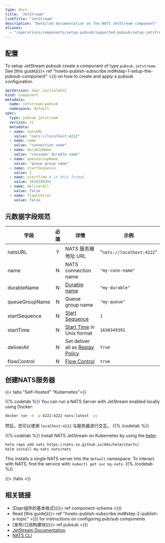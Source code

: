 ```yaml
---
type: docs
title: "JetStream"
linkTitle: "JetStream"
description: "Detailed documentation on the NATS JetStream component"
aliases:
  - "/operations/components/setup-pubsub/supported-pubsub/setup-jetstream/"
---
```


## 配置
To setup JetStream pubsub create a component of type `pubsub.jetstream`. See \[this guide\]({{< ref "howto-publish-subscribe.md#step-1-setup-the-pubsub-component" >}}) on how to create and apply a pubsub configuration.

```yaml
apiVersion: dapr.io/v1alpha1
kind: Component
metadata:
  name: jetstream-pubsub
  namespace: default
spec:
  type: pubsub.jetstream
  version: v1
  metadata:
  - name: natsURL
    value: "nats://localhost:4222"
  - name: name
    value: "connection name"
  - name: durableName
    value: "consumer durable name"
  - name: queueGroupName
    value: "queue group name"
  - name: startSequence
    value: 1
  - name: startTime # in Unix format
    value: 1630349391
  - name: deliverAll
    value: false
  - name: flowControl
    value: false
```

## 元数据字段规范

| 字段             | 必填 | 详情                                   | 示例                        |
| -------------- |:--:| ------------------------------------ | ------------------------- |
| natsURL        | Y  | NATS 服务器地址 URL                       | "`nats://localhost:4222`" |
| name           | N  | NATS connection name                 | `"my-conn-name"`          |
| durableName    | N  | [Durable name][]                     | `"my-durable"`            |
| queueGroupName | N  | Queue group name                     | `"my-queue"`              |
| startSequence  | N  | [Start Sequence][]                   | `1`                       |
| startTime      | N  | [Start Time][] in Unix format        | `1630349391`              |
| deliverAll     | N  | Set deliver all as [Replay Policy][] | `true`                    |
| flowControl    | N  | [Flow Control][]                     | `true`                    |

## 创建NATS服务器

{{< tabs "Self-Hosted" "Kubernetes">}}

{{% codetab %}}
You can run a NATS Server with JetStream enabled locally using Docker:

```bash
docker run -d -p 4222:4222 nats:latest -js
```

然后，您可以使用 `localhost:4222` 与服务器进行交互。
{{% /codetab %}}

{{% codetab %}}
Install NATS JetStream on Kubernetes by using the [helm](https://github.com/nats-io/k8s/tree/main/helm/charts/nats#jetstream):

```bash
helm repo add nats https://nats-io.github.io/k8s/helm/charts/
helm install my-nats nats/nats
```

This installs a single NATS server into the `default` namespace. To interact with NATS, find the service with: `kubectl get svc my-nats`.
{{% /codetab %}}

{{< /tabs >}}

## 相关链接
- [Dapr组件的基本格式]({{< ref component-schema >}})
- Read [this guide]({{< ref "howto-publish-subscribe.md#step-2-publish-a-topic" >}}) for instructions on configuring pub/sub components
- [发布/订阅构建块]({{< ref pubsub >}})
- [JetStream Documentation](https://docs.nats.io/nats-concepts/jetstream)
- [NATS CLI](https://github.com/nats-io/natscli)


[Durable name]: https://docs.nats.io/jetstream/concepts/consumers#durable-name
[Start Sequence]: https://docs.nats.io/jetstream/concepts/consumers#deliverbystartsequence
[Start Time]: https://docs.nats.io/jetstream/concepts/consumers#deliverbystarttime
[Replay Policy]: https://docs.nats.io/jetstream/concepts/consumers#replaypolicy
[Flow Control]: https://docs.nats.io/jetstream/concepts/consumers#flowcontrol
